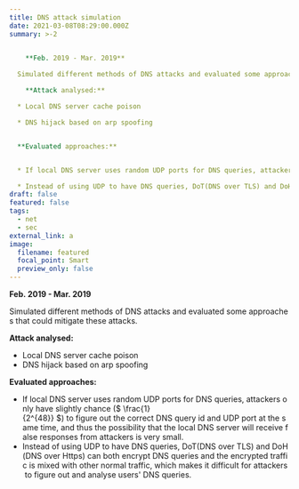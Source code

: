 ```yaml
---
title: DNS attack simulation
date: 2021-03-08T08:29:00.000Z
summary: >-2
  

    **Feb. 2019 - Mar. 2019**

  Simulated different methods of DNS attacks and evaluated some approaches that could mitigate these attacks.

    **Attack analysed:**

  * Local DNS server cache poison

  * DNS hijack based on arp spoofing


  **Evaluated approaches:**


  * If local DNS server uses random UDP ports for DNS queries, attackers only have slightly chance ($ \frac{1}{2^{48}} $) to figure out the correct DNS query id and UDP port at the same time, and thus the possibility that the local DNS server will receive false responses from attackers is very small.

  * Instead of using UDP to have DNS queries, DoT(DNS over TLS) and DoH(DNS over Https) can both encrypt DNS queries and the encrypted traffic is mixed with other normal traffic, which makes it difficult for attackers to figure out and analyse users' DNS queries.
draft: false
featured: false
tags:
  - net
  - sec
external_link: a
image:
  filename: featured
  focal_point: Smart
  preview_only: false
---
```





  **Feb. 2019 - Mar. 2019**

Simulated different methods of DNS attacks and evaluated some approaches that could mitigate these attacks.

  **Attack analysed:**

* Local DNS server cache poison
* DNS hijack based on arp spoofing

**Evaluated approaches:**

* If local DNS server uses random UDP ports for DNS queries, attackers only have slightly chance ($ \frac{1}{2^{48}} $) to figure out the correct DNS query id and UDP port at the same time, and thus the possibility that the local DNS server will receive false responses from attackers is very small.
* Instead of using UDP to have DNS queries, DoT(DNS over TLS) and DoH(DNS over Https) can both encrypt DNS queries and the encrypted traffic is mixed with other normal traffic, which makes it difficult for attackers to figure out and analyse users' DNS queries.